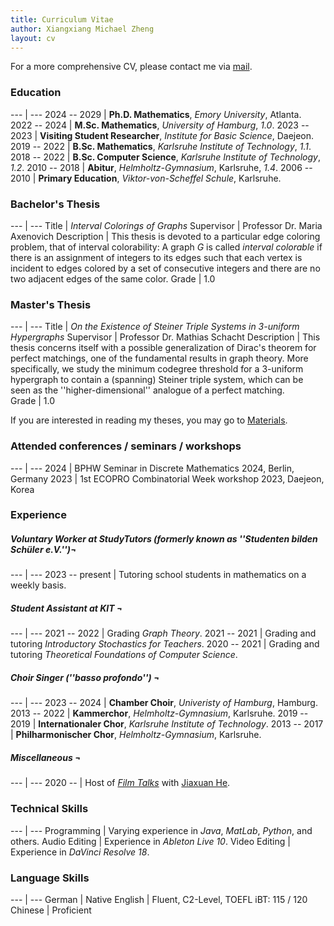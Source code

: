 ```yaml
---
title: Curriculum Vitae
author: Xiangxiang Michael Zheng
layout: cv
---
```


For a more comprehensive CV, please contact me via <a href="mailto:xiangxiang.zheng@studium.uni-hamburg.de">mail</a>.

<h3>Education</h3>

--- | --- 
2024 -- 2029 | **Ph.D. Mathematics**, *Emory University*, Atlanta.  
2022 -- 2024 | **M.Sc. Mathematics**, *University of Hamburg*, *1.0*.
2023 -- 2023 | **Visiting Student Researcher**, *Institute for Basic Science*, Daejeon. 
2019 -- 2022 | **B.Sc. Mathematics**, *Karlsruhe Institute of Technology*, *1.1*.
2018 -- 2022 | **B.Sc. Computer Science**, *Karlsruhe Institute of Technology*, *1.2*.
2010 -- 2018 | **Abitur**, *Helmholtz-Gymnasium*, Karlsruhe, *1.4*.
2006 -- 2010 | **Primary Education**, *Viktor-von-Scheffel Schule*, Karlsruhe.

<h3>Bachelor's Thesis</h3>

--- | --- 
Title | *Interval Colorings of Graphs*
Supervisor | Professor Dr. Maria Axenovich 
Description | This thesis is devoted to a particular edge coloring problem, that of interval colorability: A graph $G$ is called *interval colorable* if there is an assignment of integers to its edges such that each vertex is incident to edges colored by a set of consecutive integers and there are no two adjacent edges of the same color.
Grade | 1.0

<h3>Master's Thesis</h3>

--- | --- 
Title | *On the Existence of Steiner Triple Systems in 3-uniform Hypergraphs*
Supervisor | Professor Dr. Mathias Schacht
Description | This thesis concerns itself with a possible generalization of Dirac's theorem for perfect matchings, one of the fundamental results in graph theory. More specifically, we study the minimum codegree threshold for a 3-uniform hypergraph to contain a (spanning) Steiner triple system, which can be seen as the ''higher-dimensional'' analogue of a perfect matching.  
Grade | 1.0

If you are interested in reading my theses, you may go to <a href="{{ '/materials' | site.baseurl | prepend: site.url }}" title="Materials">Materials</a>. 

<h3>Attended conferences / seminars / workshops</h3>

--- | ---
2024 | BPHW Seminar in Discrete Mathematics 2024, Berlin, Germany 
2023 | 1st ECOPRO Combinatorial Week workshop 2023, Daejeon, Korea

<h3>Experience</h3>

<h5>Voluntary Worker at StudyTutors (formerly known as ''Studenten bilden Schüler e.V.'')&#172;</h5>

--- | --- 
2023 -- present | Tutoring school students in mathematics on a weekly basis.

<h5>Student Assistant at KIT &#172;</h5>

--- | ---
2021 -- 2022 | Grading *Graph Theory*.
2021 -- 2021 | Grading and tutoring *Introductory Stochastics for Teachers*.
2020 -- 2021 | Grading and tutoring *Theoretical Foundations of Computer Science*.

<h5>Choir Singer (''basso profondo'') &#172;</h5>

--- | ---
2023 -- 2024 | **Chamber Choir**, *Univeristy of Hamburg*, Hamburg.
2013 -- 2022 | **Kammerchor**, *Helmholtz-Gymnasium*, Karlsruhe.
2019 -- 2019 | **Internationaler Chor**, *Karlsruhe Institute of Technology*. 
2013 -- 2017 | **Philharmonischer Chor**, *Helmholtz-Gymnasium*, Karlsruhe.

<h5>Miscellaneous &#172;</h5>

--- | --- 
2020 -- | Host of <a href="https://www.youtube.com/playlist?list=PLQ1ed4-nGULy5kWa8QJve9VHaWVIMOj3U">*Film Talks*</a> with <a href="https://j-he-9c9329.webflow.io/">Jiaxuan He</a>.

<h3>Technical Skills</h3>

--- | ---
Programming | Varying experience in *Java*, *MatLab*, *Python*, and others.
Audio Editing | Experience in *Ableton Live 10*. 
Video Editing | Experience in *DaVinci Resolve 18*.

<h3>Language Skills</h3>

--- | ---
German | Native
English | Fluent, C2-Level, TOEFL iBT: 115 / 120
Chinese | Proficient